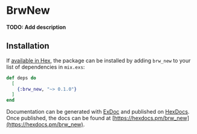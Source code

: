 # BrwNew

**TODO: Add description**

## Installation

If [available in Hex](https://hex.pm/docs/publish), the package can be installed
by adding `brw_new` to your list of dependencies in `mix.exs`:

```elixir
def deps do
  [
    {:brw_new, "~> 0.1.0"}
  ]
end
```

Documentation can be generated with [ExDoc](https://github.com/elixir-lang/ex_doc)
and published on [HexDocs](https://hexdocs.pm). Once published, the docs can
be found at [https://hexdocs.pm/brw_new](https://hexdocs.pm/brw_new).

